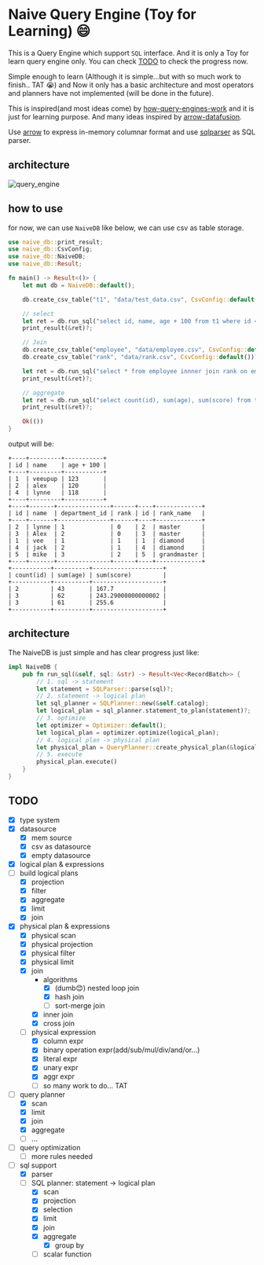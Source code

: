 # Naive Query Engine (Toy for Learning) 😄

This is a Query Engine which support `SQL` interface. And it is only a Toy for learn query engine only. You can check [TODO](https://github.com/Veeupup/naive-query-engine#todo) to check the progress now.

Simple enough to learn (Although it is simple...but with so much work to finish.. TAT 😭) and Now it only has a basic architecture and most operators and planners have not implemented (will be done in the future).

This is inspired(and most ideas come) by [how-query-engines-work](https://github.com/andygrove/how-query-engines-work) and it is just for learning purpose. And many ideas inspired by [arrow-datafusion](https://github.com/apache/arrow-datafusion).

Use [arrow](https://github.com/apache/arrow-rs) to express in-memory columnar format and use [sqlparser](https://github.com/sqlparser-rs/sqlparser-rs) as SQL parser.

## architecture

![query_engine](./doc/query_engine.jpg)

## how to use

for now, we can use `NaiveDB` like below, we can use csv as table storage.

```rust
use naive_db::print_result;
use naive_db::CsvConfig;
use naive_db::NaiveDB;
use naive_db::Result;

fn main() -> Result<()> {
    let mut db = NaiveDB::default();

    db.create_csv_table("t1", "data/test_data.csv", CsvConfig::default())?;

    // select
    let ret = db.run_sql("select id, name, age + 100 from t1 where id < 6 limit 3")?;
    print_result(&ret)?;

    // Join
    db.create_csv_table("employee", "data/employee.csv", CsvConfig::default())?;
    db.create_csv_table("rank", "data/rank.csv", CsvConfig::default())?;

    let ret = db.run_sql("select * from employee innner join rank on employee.rank = rank.id")?;
    print_result(&ret)?;

    // aggregate
    let ret = db.run_sql("select count(id), sum(age), sum(score) from t1 group by id % 3")?;
    print_result(&ret)?;

    Ok(())
}
```

output will be:

```
+----+---------+-----------+
| id | name    | age + 100 |
+----+---------+-----------+
| 1  | veeupup | 123       |
| 2  | alex    | 120       |
| 4  | lynne   | 118       |
+----+---------+-----------+
+----+-------+---------------+------+----+-------------+
| id | name  | department_id | rank | id | rank_name   |
+----+-------+---------------+------+----+-------------+
| 2  | lynne | 1             | 0    | 2  | master      |
| 3  | Alex  | 2             | 0    | 3  | master      |
| 1  | vee   | 1             | 1    | 1  | diamond     |
| 4  | jack  | 2             | 1    | 4  | diamond     |
| 5  | mike  | 3             | 2    | 5  | grandmaster |
+----+-------+---------------+------+----+-------------+
+-----------+----------+--------------------+
| count(id) | sum(age) | sum(score)         |
+-----------+----------+--------------------+
| 2         | 43       | 167.7              |
| 3         | 62       | 243.29000000000002 |
| 3         | 61       | 255.6              |
+-----------+----------+--------------------+
```

## architecture

The NaiveDB is just simple and has clear progress just like:

```rust
impl NaiveDB {
    pub fn run_sql(&self, sql: &str) -> Result<Vec<RecordBatch>> {
        // 1. sql -> statement
        let statement = SQLParser::parse(sql)?;
        // 2. statement -> logical plan
        let sql_planner = SQLPlanner::new(&self.catalog);
        let logical_plan = sql_planner.statement_to_plan(statement)?;
        // 3. optimize
        let optimizer = Optimizer::default();
        let logical_plan = optimizer.optimize(logical_plan);
        // 4. logical plan -> physical plan
        let physical_plan = QueryPlanner::create_physical_plan(&logical_plan)?;
        // 5. execute
        physical_plan.execute()
    }
}
```


## TODO

- [x] type system
- [x] datasource
    - [x] mem source
    - [x] csv as datasource
    - [x] empty datasource
- [x] logical plan & expressions
- [ ] build logical plans
    - [x] projection
    - [x] filter
    - [x] aggregate
    - [x] limit
    - [x] join
- [x] physical plan & expressions
    - [x] physical scan
    - [x] physical projection
    - [x] physical filter
    - [x] physical limit
    - [x] join
        - algorithms
            - [x] (dumb😊) nested loop join
            - [x] hash join
            - [ ] sort-merge join
        - [x] inner join
        - [x] cross join
    - [ ] physical expression
        - [x] column expr
        - [x] binary operation expr(add/sub/mul/div/and/or...)
        - [x] literal expr
        - [x] unary expr
        - [x] aggr expr
        - [ ] so many work to do... TAT
- [ ] query planner
    - [x] scan
    - [x] limit
    - [x] join
    - [x] aggregate
    - [ ] ...
- [ ] query optimization
    - [ ] more rules needed
- [ ] sql support
    - [x] parser
    - [ ] SQL planner: statement -> logical plan
        - [x] scan
        - [x] projection
        - [x] selection
        - [x] limit
        - [x] join
        - [x] aggregate
            - [x] group by
        - [ ] scalar function
